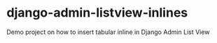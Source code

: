 # django-admin-listview-inlines
Demo project on how to insert tabular inline in Django Admin List View
